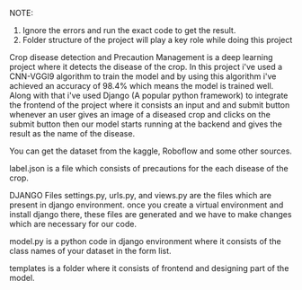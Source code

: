 NOTE: 
1. Ignore the errors and run the exact code to get the result.
2. Folder structure of the project will play a key role while doing this project



Crop disease detection and Precaution Management is a deep learning project where it detects the disease of the crop. In this project i've used a CNN-VGGI9 algorithm to train the model and by using this algorithm i've achieved an accuracy of 98.4% which means the model is trained well. Along with that i've used Django (A popular python framework) to integrate the frontend of the project where it consists an input and and submit button whenever an user gives an image of a diseased crop and clicks on the submit button then our model starts running at the backend and gives the result as the name of the disease. 


You can get the dataset from the kaggle, Roboflow and some other sources.

label.json is a file which consists of precautions for the each disease of the crop.

DJANGO Files
settings.py, urls.py, and views.py are the files which are present in django environment. once you create a virtual environment and install django there, these files are generated and we have to make changes which are necessary for our code.

model.py is a python code in django environment where it consists of the class names of your dataset in the form list.


templates is a folder where it consists of frontend and designing part of the model.


